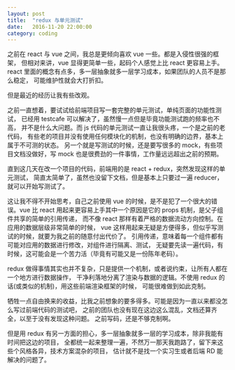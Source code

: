 ```yaml
---
layout: post
title:  "redux 与单元测试"
date:   2016-11-20 22:00:00
category: coding
---
```


之前在 react 与 vue 之间，我总是更倾向喜欢 vue 一些。都是入侵性很强的框架，
但相对来讲，vue 显得更简单一些，起码个人感觉上比 react 更容易上手。react
里面的概念有点多，多一层抽象就多一层学习成本，如果团队的人员不是那么稳定，
可能维护性就会大打折扣。

但是最近的经历让我有些改观。

之前一直想着，要试试给前端项目写一套完整的单元测试，单纯页面的功能性测试，
已经用 testcafe 可以解决了，虽然慢一点但是毕竟功能测试跑的频率也不高，
并不是什么大问题。而 js 代码的单元测试一直让我很头疼，一个是之前的老代码，
有些老的项目并没有使用任何模块化的机制，也没有明确的边界，基本上属于不可测的状态。
另一个就是写测试的时候，还是要写很多的 mock，有些项目文档没做好，写 mock
也是很费劲的一件事情，工作量远远超出之前的预期。

直到这几天在改一个项目的代码，前端用的是 react + redux，突然发现这样的单元测试，
简直太简单了，虽然也没留下文档，但是基本上只要过一遍 reducer，就可以开始写测试了。

这让我不得不开始思考，自己之前使用 vue 的时候，是不是犯了一个很大的错误。vue
比 react 用起来更容易上手其中一个原因是它的 props 机制，是父子组件共享的简单的引用传递，
而不像 react 那样有着严格的数据流动方向控制。在应用的数据层级非常简单的时候，
vue 这样用起来无疑是方便得多，但似乎写测试的时候，就要为我之前的随意付出代价了。
引用传递，意味着每一个组件都有可能对应用的数据进行修改，对组件进行隔离、测试，
无疑要先读一遍代码，有时候，这可能会是一个苦力活（毕竟有可能又是一份陈年老码）。

redux 做得事情其实也并不复杂，只是提供一个机制，或者说约束，让所有人都在一个地方进行数据操作，
干净利落地分离了渲染与数据的逻辑。不使用 redux 的话(或类似的机制)，用这些前端渲染框架的时候，
可能很难做到如此克制。

牺牲一点自由换来的收益，比我之前想象的要多得多。可能是因为一直以来都没怎么写过前端代码的测试吧，
之前的团队也没有现在这边这么混乱，文档还算齐全，以至于没有发现这种问题。
之前写码，还是不够克制啊。

但是用 redux 有另一方面的担心，多一层抽象就多一层的学习成本，除非我能有时间把这边的项目，
全都统一起来整理一遍，不然万一那天我跑路了，留下来这些个风格各异，技术方案混杂的项目，
估计就不是找一个实习生或者后端 RD 能解决的问题了。
